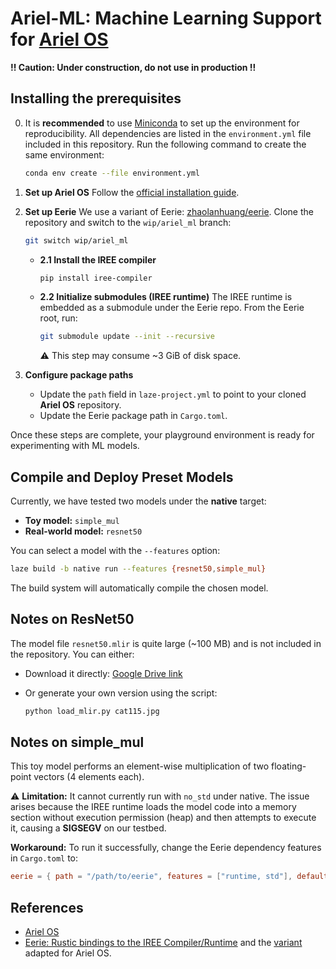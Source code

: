 Ariel-ML: Machine Learning Support for [Ariel OS](https://github.com/ariel-os/ariel-os/)
===

**!! Caution: Under construction, do not use in production !!**


Installing the prerequisites
---

0. It is **recommended** to use [Miniconda](https://www.anaconda.com/docs/getting-started/miniconda/main) to set up the environment for reproducibility.
   All dependencies are listed in the `environment.yml` file included in this repository.
   Run the following command to create the same environment:

   ```bash
   conda env create --file environment.yml
   ```

1. **Set up Ariel OS**
   Follow the [official installation guide](https://ariel-os.github.io/ariel-os/dev/docs/book/getting-started.html#installing-the-build-prerequisites).

2. **Set up Eerie**
   We use a variant of Eerie: [zhaolanhuang/eerie](https://github.com/zhaolanhuang/eerie).
   Clone the repository and switch to the `wip/ariel_ml` branch:

   ```bash
   git switch wip/ariel_ml
   ```

   * **2.1 Install the IREE compiler**

     ```bash
     pip install iree-compiler
     ```

   * **2.2 Initialize submodules (IREE runtime)**
     The IREE runtime is embedded as a submodule under the Eerie repo.
     From the Eerie root, run:

     ```bash
     git submodule update --init --recursive
     ```

     ⚠️ This step may consume \~3 GiB of disk space.

3. **Configure package paths**

   * Update the `path` field in `laze-project.yml` to point to your cloned **Ariel OS** repository.
   * Update the Eerie package path in `Cargo.toml`.

Once these steps are complete, your playground environment is ready for experimenting with ML models.


Compile and Deploy Preset Models
---

Currently, we have tested two models under the **native** target:

* **Toy model:** `simple_mul`
* **Real-world model:** `resnet50`

You can select a model with the `--features` option:

```bash
laze build -b native run --features {resnet50,simple_mul}
```

The build system will automatically compile the chosen model.

## Notes on ResNet50

The model file `resnet50.mlir` is quite large (\~100 MB) and is not included in the repository.
You can either:

* Download it directly: [Google Drive link](https://drive.google.com/file/d/1xTnttlKH9YY6veXAF3NVZQlrFxMHuUCu/view?usp=sharing)
* Or generate your own version using the script:

  ```bash
  python load_mlir.py cat115.jpg
  ```

## Notes on simple_mul

This toy model performs an element-wise multiplication of two floating-point vectors (4 elements each).

⚠️ **Limitation:**
It cannot currently run with `no_std` under native.
The issue arises because the IREE runtime loads the model code into a memory section without execution permission (heap) and then attempts to execute it, causing a **SIGSEGV** on our testbed.

**Workaround:**
To run it successfully, change the Eerie dependency features in `Cargo.toml` to:

```toml
eerie = { path = "/path/to/eerie", features = ["runtime, std"], default-features = false}
```


References
---

- [Ariel OS](https://github.com/ariel-os/ariel-os/)
- [Eerie: Rustic bindings to the IREE Compiler/Runtime](https://github.com/gmmyung/eerie) and the [variant](https://github.com/zhaolanhuang/eerie) adapted for Ariel OS.